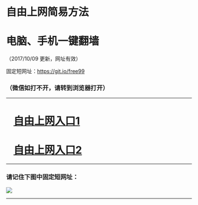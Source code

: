 ﻿# 自由上网简易方法

# 电脑、手机一键翻墙

（2017/10/09 更新，网址有效）

固定短网址：https://git.io/free99

### （微信如打不开，请转到浏览器打开）


***





# &nbsp;&nbsp; <a href="http://ft462027573.fwq-tz-1001.info/fwqtz01.html?t=100900123386 " target="_blank">自由上网入口1</a>
# &nbsp;&nbsp; <a href="http://ft2916711057.fwq-tz-1002.info/fwqtz02.html?t=100900119719 " target="_blank">自由上网入口2</a>
***

### 请记住下图中固定短网址：

<img src="https://s3-us-west-2.amazonaws.com/fwq-1001/yjfq-20170905okok.png" /> 


***

